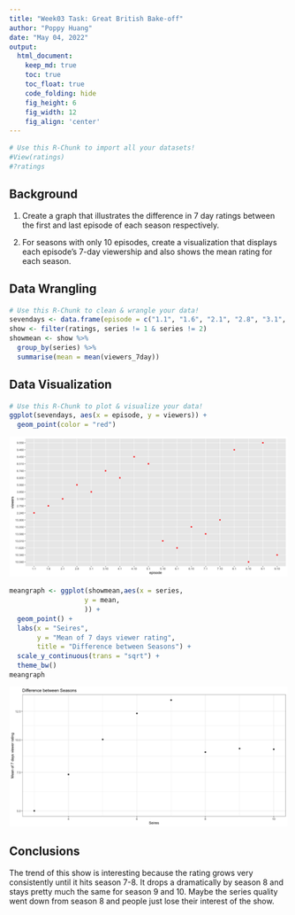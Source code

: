 ```yaml
---
title: "Week03 Task: Great British Bake-off"
author: "Poppy Huang"
date: "May 04, 2022"
output:
  html_document:  
    keep_md: true
    toc: true
    toc_float: true
    code_folding: hide
    fig_height: 6
    fig_width: 12
    fig_align: 'center'
---
```







```r
# Use this R-Chunk to import all your datasets!
#View(ratings)
#?ratings
```

## Background

1. Create a graph that illustrates the difference in 7 day ratings between the first and last episode of each season respectively.

2. For seasons with only 10 episodes, create a visualization that displays each episode’s 7-day viewership and also shows the mean rating for each season.

## Data Wrangling


```r
# Use this R-Chunk to clean & wrangle your data!
sevendays <- data.frame(episode = c("1.1", "1.6", "2.1", "2.8", "3.1", "3.10", "4.1", "4.10", "5.1", "5.10", "6.1", "6.10", "7.1", "7.10", "8.1", "8.10", "9.1", "9.10"), viewers = c("2.240", "2.750", "3.100", "5.060", "3.850", "6.740", "6.600", "9.450", "8.510", "13.510", "11.620", "15.050", "13.580", "15.900", "9.460", "10.040", "9.550", "10.340"))
show <- filter(ratings, series != 1 & series != 2)
showmean <- show %>% 
  group_by(series) %>% 
  summarise(mean = mean(viewers_7day))
```

## Data Visualization


```r
# Use this R-Chunk to plot & visualize your data!
ggplot(sevendays, aes(x = episode, y = viewers)) +
  geom_point(color = "red")
```

![](W3-task_files/figure-html/plot_data-1.png)<!-- -->

```r
meangraph <- ggplot(showmean,aes(x = series,
                   y = mean,
                   )) +
  geom_point() +
  labs(x = "Seires",
       y = "Mean of 7 days viewer rating",
       title = "Difference between Seasons") +
  scale_y_continuous(trans = "sqrt") +
  theme_bw()
meangraph
```

![](W3-task_files/figure-html/plot_data-2.png)<!-- -->

## Conclusions
The trend of this show is interesting because the rating grows very consistently until it hits season 7-8. It drops a dramatically by season 8 and stays pretty much the same for season 9 and 10. Maybe the series quality went down from season 8 and people just lose their interest of the show.
